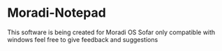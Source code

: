 # Moradi-Notepad
This software is being created for Moradi OS Sofar only compatible with windows 
feel free to give feedback and suggestions
